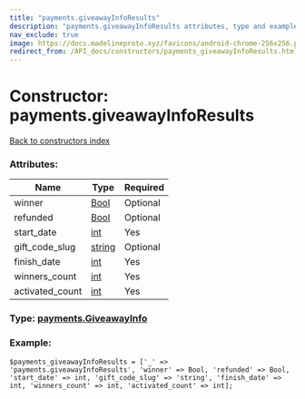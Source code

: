 ```yaml
---
title: "payments.giveawayInfoResults"
description: "payments.giveawayInfoResults attributes, type and example"
nav_exclude: true
image: https://docs.madelineproto.xyz/favicons/android-chrome-256x256.png
redirect_from: /API_docs/constructors/payments_giveawayInfoResults.html
---
```

# Constructor: payments.giveawayInfoResults  
[Back to constructors index](/API_docs/constructors/index.html)



### Attributes:

| Name     |    Type       | Required |
|----------|---------------|----------|
|winner|[Bool](/API_docs/types/Bool.html) | Optional|
|refunded|[Bool](/API_docs/types/Bool.html) | Optional|
|start\_date|[int](/API_docs/types/int.html) | Yes|
|gift\_code\_slug|[string](/API_docs/types/string.html) | Optional|
|finish\_date|[int](/API_docs/types/int.html) | Yes|
|winners\_count|[int](/API_docs/types/int.html) | Yes|
|activated\_count|[int](/API_docs/types/int.html) | Yes|



### Type: [payments.GiveawayInfo](/API_docs/types/payments.GiveawayInfo.html)


### Example:

```
$payments_giveawayInfoResults = ['_' => 'payments.giveawayInfoResults', 'winner' => Bool, 'refunded' => Bool, 'start_date' => int, 'gift_code_slug' => 'string', 'finish_date' => int, 'winners_count' => int, 'activated_count' => int];
```  

